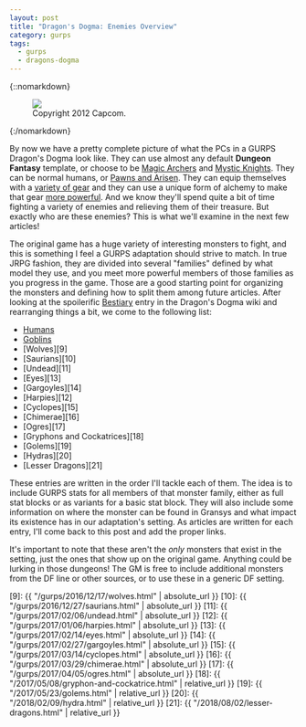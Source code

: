 ```yaml
---
layout: post
title: "Dragon's Dogma: Enemies Overview"
category: gurps
tags:
  - gurps
  - dragons-dogma
---
```


{::nomarkdown}
<figure>
  <img src="{{ "/assets/DDENEMIES.jpg" | absolute_url }}"/>
  <figcaption>Copyright 2012 Capcom.</figcaption>
</figure>
{:/nomarkdown}

By now we have a pretty complete picture of what the PCs in a GURPS Dragon's
Dogma look like. They can use almost any default **Dungeon Fantasy** template,
or choose to be [Magic Archers][1] and [Mystic Knights][2]. They can be normal
humans, or [Pawns and Arisen][3]. They can equip themselves with
a [variety of gear][4] and they can use a unique form of alchemy to make that
gear [more powerful][5]. And we know they'll spend quite a bit of time fighting
a variety of enemies and relieving them of their treasure. But exactly who are
these enemies? This is what we'll examine in the next few articles!

The original game has a huge variety of interesting monsters to fight, and this
is something I feel a GURPS adaptation should strive to match. In true JRPG
fashion, they are divided into several "families" defined by what model they
use, and you meet more powerful members of those families as you progress in the
game. Those are a good starting point for organizing the monsters and defining
how to split them among future articles. After looking at the spoilerific
[Bestiary][6] entry in the Dragon's Dogma wiki and rearranging things a bit, we
come to the following list:

- [Humans][7]
- [Goblins][8]
- [Wolves][9]
- [Saurians][10]
- [Undead][11]
- [Eyes][13]
- [Gargoyles][14]
- [Harpies][12]
- [Cyclopes][15]
- [Chimerae][16]
- [Ogres][17]
- [Gryphons and Cockatrices][18]
- [Golems][19]
- [Hydras][20]
- [Lesser Dragons][21]

These entries are written in the order I'll tackle each of them. The idea is to
include GURPS stats for all members of that monster family, either as full stat
blocks or as variants for a basic stat block. They will also include some
information on where the monster can be found in Gransys and what impact its
existence has in our adaptation's setting. As articles are written for each
entry, I'll come back to this post and add the proper links.

It's important to note that these aren't the _only_ monsters that exist in the
setting, just the ones that show up on the original game. Anything could be
lurking in those dungeons! The GM is free to include additional monsters from
the DF line or other sources, or to use these in a generic DF setting.

[1]: https://bira.github.io/octopus-carnival/gurps/2016/10/19/characters-magic-archer.html
[2]: https://bira.github.io/octopus-carnival/gurps/2016/10/20/characters-mystic-knight.html
[3]: https://bira.github.io/octopus-carnival/gurps/2016/10/21/racial-templates.html
[4]: https://bira.github.io/octopus-carnival/gurps/2016/11/22/equipment-part-1.html
[5]: https://bira.github.io/octopus-carnival/gurps/2016/11/25/equipment-part-2.html
[6]: http://dragonsdogma.wikia.com/wiki/Bestiary

[7]: https://bira.github.io/octopus-carnival/gurps/2016/12/07/human-enemies.html
[8]: https://bira.github.io/octopus-carnival/gurps/2016/12/14/goblins.html
[9]: {{ "/gurps/2016/12/17/wolves.html" | absolute_url }}
[10]: {{ "/gurps/2016/12/27/saurians.html" | absolute_url }}
[11]: {{ "/gurps/2017/02/06/undead.html" | absolute_url }}
[12]: {{ "/gurps/2017/01/06/harpies.html" | absolute_url }}
[13]: {{ "/gurps/2017/02/14/eyes.html" | absolute_url }}
[14]: {{ "/gurps/2017/02/27/gargoyles.html" | absolute_url }}
[15]: {{ "/gurps/2017/03/14/cyclopes.html" | absolute_url }}
[16]: {{ "/gurps/2017/03/29/chimerae.html" | absolute_url }}
[17]: {{ "/gurps/2017/04/05/ogres.html" | absolute_url }}
[18]: {{ "/2017/05/08/gryphon-and-cockatrice.html" | relative_url }}
[19]: {{ "/2017/05/23/golems.html" | relative_url }}
[20]: {{ "/2018/02/09/hydra.html" | relative_url }}
[21]: {{ "/2018/08/02/lesser-dragons.html" | relative_url }}
